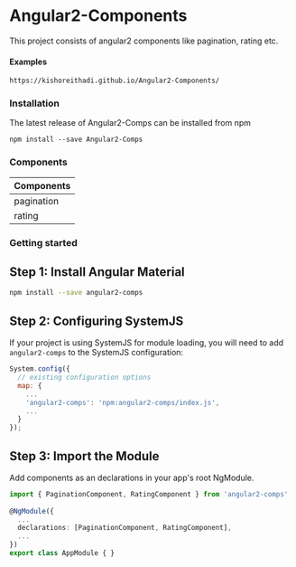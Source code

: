 # Angular2-Components

This project consists of angular2 components like pagination, rating etc.

#### Examples

`https://kishoreithadi.github.io/Angular2-Components/`

### Installation

The latest release of Angular2-Comps can be installed from npm

`npm install --save Angular2-Comps`

### Components

| Components       |
|------------------|
| pagination       |  
| rating           |


### Getting started

## Step 1: Install Angular Material 

```bash
npm install --save angular2-comps
```

## Step 2: Configuring SystemJS

If your project is using SystemJS for module loading, you will need to add `angular2-comps` 
to the SystemJS configuration:

```js
System.config({
  // existing configuration options
  map: {
    ...
    'angular2-comps': 'npm:angular2-comps/index.js',
    ...
  }
});
```

## Step 3: Import the Module
  
Add components as an declarations in your app's root NgModule.  
  
```ts
import { PaginationComponent, RatingComponent } from 'angular2-comps'
 
@NgModule({
  ...
  declarations: [PaginationComponent, RatingComponent],
  ...
})
export class AppModule { }
```